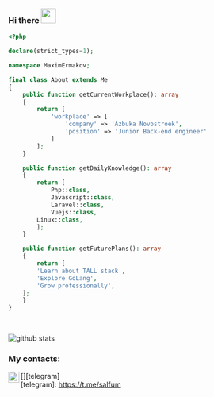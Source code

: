 ### Hi there <img src="https://raw.githubusercontent.com/iampavangandhi/iampavangandhi/master/gifs/Hi.gif" width="30px"></h2>

```php
<?php

declare(strict_types=1);

namespace MaximErmakov;

final class About extends Me
{
    public function getCurrentWorkplace(): array
    {
        return [
            'workplace' => [
                'company' => 'Azbuka Novostroek',
                'position' => 'Junior Back-end engineer'         
            ]
        ];
    }

    public function getDailyKnowledge(): array
    {
        return [
            Php::class,
            Javascript::class,
            Laravel::class,
            Vuejs::class,
	    Linux::class,
        ];
    }

    public function getFuturePlans(): array
    {
        return [
	    'Learn about TALL stack',
	    'Explore GoLang',
	    'Grow professionally',
	];
    }
}
```

<br/>

![github stats](https://github-readme-stats.vercel.app/api?username=salfum&show_icons=true&count_private=true)

### My contacts:
[<img align="left" alt="salfum | Telegram" width="22px" src="https://cdn.jsdelivr.net/npm/simple-icons@v3/icons/telegram.svg" />][telegram]
<br/>
[telegram]: https://t.me/salfum

<!--
**salfum/salfum** is a ✨ _special_ ✨ repository because its `README.md` (this file) appears on your GitHub profile.

Here are some ideas to get you started:

- 🔭 I’m currently working on ...
- 🌱 I’m currently learning ...
- 👯 I’m looking to collaborate on ...
- 🤔 I’m looking for help with ...
- 💬 Ask me about ...
- 📫 How to reach me: ...
- 😄 Pronouns: ...
- ⚡ Fun fact: ...
-->
